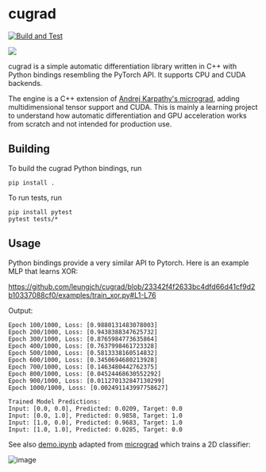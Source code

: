 # cugrad

[![Build and Test](https://github.com/leungjch/cugrad/actions/workflows/workflow.yml/badge.svg)](https://github.com/leungjch/cugrad/actions/workflows/workflow.yml)

![](examples/graphs/layer_compute_graph.png)

cugrad is a simple automatic differentiation library written in C++ with Python bindings resembling the PyTorch API. It supports CPU and CUDA backends.

The engine is a C++ extension of [Andrej Karpathy's micrograd](https://github.com/karpathy/micrograd), adding multidimensional tensor support and CUDA. This is mainly a learning project to understand how automatic differentiation and GPU acceleration works from scratch and not intended for production use.

## Building

To build the cugrad Python bindings, run
```bash.
pip install .
```

To run tests, run
```bash.
pip install pytest
pytest tests/*
```

## Usage

Python bindings provide a very similar API to Pytorch. Here is an example MLP that learns XOR:

https://github.com/leungjch/cugrad/blob/23342f4f2633bc4dfd66d41cf9d2b10337088cf0/examples/train_xor.py#L1-L76

Output:
```
Epoch 100/1000, Loss: [0.9880131483078003]
Epoch 200/1000, Loss: [0.9438388347625732]
Epoch 300/1000, Loss: [0.8765984773635864]
Epoch 400/1000, Loss: [0.7637998461723328]
Epoch 500/1000, Loss: [0.5813338160514832]
Epoch 600/1000, Loss: [0.3450694680213928]
Epoch 700/1000, Loss: [0.1463480442762375]
Epoch 800/1000, Loss: [0.04524468630552292]
Epoch 900/1000, Loss: [0.011270132847130299]
Epoch 1000/1000, Loss: [0.002491143997758627]

Trained Model Predictions:
Input: [0.0, 0.0], Predicted: 0.0209, Target: 0.0
Input: [0.0, 1.0], Predicted: 0.9858, Target: 1.0
Input: [1.0, 0.0], Predicted: 0.9683, Target: 1.0
Input: [1.0, 1.0], Predicted: 0.0285, Target: 0.0
```

See also [demo.ipynb](https://github.com/leungjch/cugrad/blob/main/examples/demo.ipynb) adapted from [micrograd](https://github.com/karpathy/micrograd/blob/master/demo.ipynb) which trains a 2D classifier:

![image](https://github.com/user-attachments/assets/5aaf034e-294b-403c-b3cc-d48ceae423f0)

